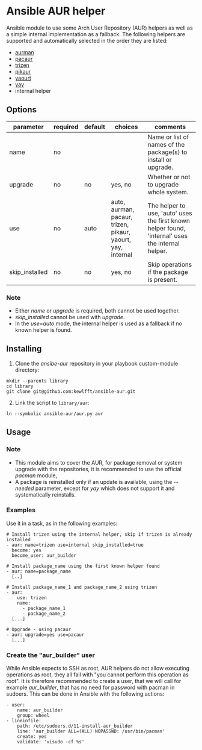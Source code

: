# Ansible AUR helper
Ansible module to use some Arch User Repository (AUR) helpers as well as a simple internal implementation as a fallback. The following helpers are supported and automatically selected in the order they are listed:
- [aurman](https://github.com/polygamma/aurman)
- [pacaur](https://github.com/rmarquis/pacaur)
- [trizen](https://github.com/trizen/trizen)
- [pikaur](https://github.com/actionless/pikaur)
- [yaourt](https://github.com/archlinuxfr/yaourt)
- [yay](https://github.com/Jguer/yay)
- internal helper

## Options
|parameter      |required |default |choices                                                      |comments|
|---            |---      |---     |---                                                          |---|
|name           |no       |        |                                                             |Name or list of names of the package(s) to install or upgrade.|
|upgrade        |no       |no      |yes, no                                                      |Whether or not to upgrade whole system.|
|use            |no       |auto    |auto, aurman, pacaur, trizen, pikaur, yaourt, yay, internal  |The helper to use, 'auto' uses the first known helper found, 'internal' uses the internal helper.|
|skip_installed |no       |no      |yes, no                                                      |Skip operations if the package is present.|

### Note
* Either *name* or *upgrade* is required, both cannot be used together.
* *skip_installed* cannot be used with *upgrade*.
* In the *use*=*auto* mode, the internal helper is used as a fallback if no known helper is found.

## Installing
1. Clone the *ansibe-aur* repository in your playbook custom-module directory:
```
mkdir --parents library
cd library
git clone git@github.com:kewlfft/ansible-aur.git
```

2. Link the script to `library/aur`:
```
ln --symbolic ansible-aur/aur.py aur
```

## Usage
### Note
* This module aims to cover the AUR, for package removal or system upgrade with the repositories, it is recommended to use the official *pacman* module,
* A package is reinstalled only if an update is available, using the *--needed* parameter, except for *yay* which does not support it and systematically reinstalls.

### Examples
Use it in a task, as in the following examples:
```
# Install trizen using the internal helper, skip if trizen is already installed
- aur: name=trizen use=internal skip_installed=true
  become: yes
  become_user: aur_builder

# Install package_name using the first known helper found
- aur: name=package_name
  [..]

# Install package_name_1 and package_name_2 using trizen
- aur:
    use: trizen
    name:
      - package_name_1
      - package_name_2
  [...]

# Upgrade - using pacaur
- aur: upgrade=yes use=pacaur
  [...]
```

### Create the "aur_builder" user
While Ansible expects to SSH as root, AUR helpers do not allow executing operations as root, they all fail with "you cannot perform this operation as root". It is therefore recommended to create a user, that we will call for example *aur_builder*, that has no need for password with pacman in sudoers.
This can be done in Ansible with the following actions:
```
- user:
    name: aur_builder
    group: wheel
- lineinfile:
    path: /etc/sudoers.d/11-install-aur_builder
    line: 'aur_builder ALL=(ALL) NOPASSWD: /usr/bin/pacman'
    create: yes
    validate: 'visudo -cf %s'
```